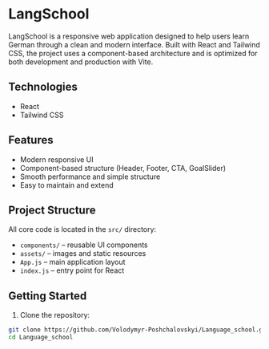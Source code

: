 # LangSchool

LangSchool is a responsive web application designed to help users learn German through a clean and modern interface. Built with React and Tailwind CSS, the project uses a component-based architecture and is optimized for both development and production with Vite.

## Technologies

- React
- Tailwind CSS

## Features

- Modern responsive UI
- Component-based structure (Header, Footer, CTA, GoalSlider)
- Smooth performance and simple structure
- Easy to maintain and extend

## Project Structure

All core code is located in the `src/` directory:

- `components/` – reusable UI components
- `assets/` – images and static resources
- `App.js` – main application layout
- `index.js` – entry point for React

## Getting Started

1. Clone the repository:

```bash
git clone https://github.com/Volodymyr-Poshchalovskyi/Language_school.git
cd Language_school
```
